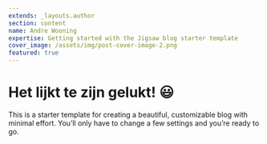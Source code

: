 ```yaml
---
extends: _layouts.author
section: content
name: Andre Wooning
expertise: Getting started with the Jigsaw blog starter template
cover_image: /assets/img/post-cover-image-2.png
featured: true
---
```

# Het lijkt te zijn gelukt! 😃
This is a starter template for creating a beautiful, customizable blog with minimal effort. You’ll only have to change a few settings and you’re ready to go.<!-- more -->